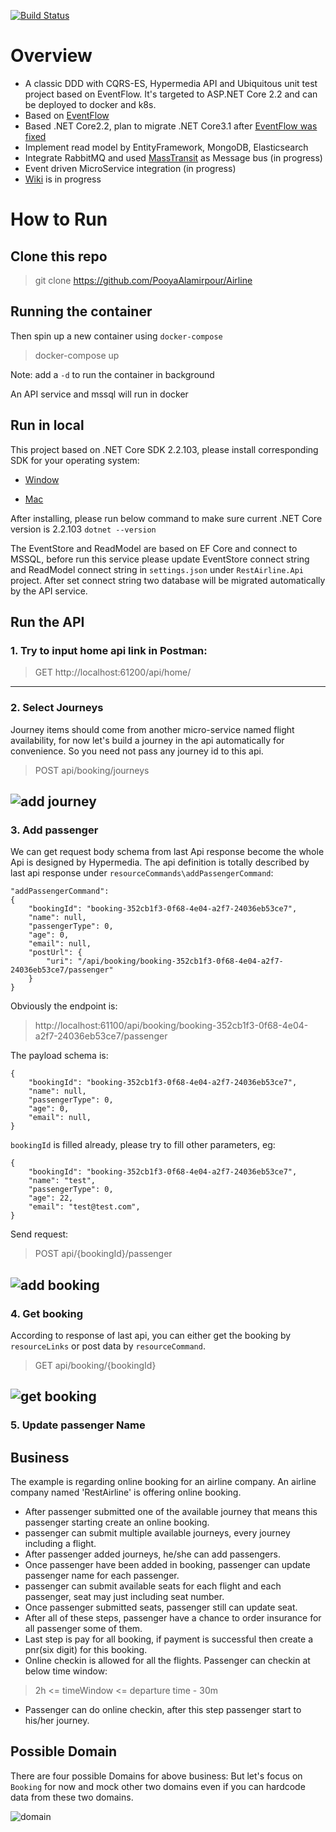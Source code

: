 [![Build Status](https://dev.azure.com/restairline/restairline/_apis/build/status/restairline?branchName=master)](https://dev.azure.com/restairline/restairline/_build/latest?definitionId=4&branchName=master)

# Overview

* A classic DDD with CQRS-ES, Hypermedia API and Ubiquitous unit test project based on EventFlow. It's targeted to ASP.NET Core 2.2 and can be deployed to docker and k8s.
* Based on [EventFlow](https://github.com/eventflow/EventFlow)
* Based .NET Core2.2, plan to migrate .NET Core3.1 after [EventFlow was fixed](https://github.com/eventflow/EventFlow/pull/686)
* Implement read model by EntityFramework, MongoDB, Elasticsearch
* Integrate RabbitMQ and used [MassTransit]() as Message bus (in progress)
* Event driven MicroService integration (in progress)
* [Wiki](https://github.com/twzhangyang/RestAirline/wiki) is in progress

# How to Run
## Clone this repo

> git clone https://github.com/PooyaAlamirpour/Airline

## Running the container
Then spin up a new container using `docker-compose`

> docker-compose up

Note: add a `-d` to run the container in background

An API service and mssql will run in docker

## Run in local
This project based on .NET Core SDK 2.2.103, please install corresponding SDK for your operating system:

 * [Window](https://dotnet.microsoft.com/download/thank-you/dotnet-sdk-2.2.103-windows-x64-installer)

 * [Mac](https://dotnet.microsoft.com/download/thank-you/dotnet-sdk-2.2.103-macos-x64-installer)

After installing, please run below command to make sure current .NET Core version is 2.2.103
`dotnet --version`

The EventStore and ReadModel are based on EF Core and connect to MSSQL, before run this service please update EventStore connect string and
ReadModel connect string in `settings.json` under `RestAirline.Api` project.
After set connect string two database will be migrated automatically by the API service.

## Run the API

### 1. Try to input home api link in Postman:

> GET http://localhost:61200/api/home/

---

### 2. Select Journeys
Journey items should come from another micro-service named flight availability, for now let's build a 
journey in the api automatically for convenience. So you need not pass any journey id to this api.

> POST api/booking/journeys

![add journey](https://user-images.githubusercontent.com/22952792/61993523-7625fb00-b09f-11e9-98a4-5fdd52774996.png)
---

### 3. Add passenger
We can get request body schema from last Api response become the whole Api is designed by Hypermedia.
The api definition is totally described by last api response under `resourceCommands\addPassengerCommand`:
```
"addPassengerCommand": 
{
    "bookingId": "booking-352cb1f3-0f68-4e04-a2f7-24036eb53ce7",
    "name": null,
    "passengerType": 0,
    "age": 0,
    "email": null,
    "postUrl": {
        "uri": "/api/booking/booking-352cb1f3-0f68-4e04-a2f7-24036eb53ce7/passenger"
    }
}
```
Obviously the endpoint is: 

> http://localhost:61100/api/booking/booking-352cb1f3-0f68-4e04-a2f7-24036eb53ce7/passenger

The payload schema is:
```
{
	"bookingId": "booking-352cb1f3-0f68-4e04-a2f7-24036eb53ce7",
    "name": null,
    "passengerType": 0,
    "age": 0,
    "email": null,
}
```
`bookingId` is filled already, please try to fill other parameters, eg:
```
{
	"bookingId": "booking-352cb1f3-0f68-4e04-a2f7-24036eb53ce7",
    "name": "test",
    "passengerType": 0,
    "age": 22,
    "email": "test@test.com",
}
```
Send request:

> POST api/{bookingId}/passenger

![add booking](https://user-images.githubusercontent.com/22952792/61993532-b8e7d300-b09f-11e9-9567-75ba0ea0a8d9.png)
---

### 4. Get booking
According to response of last api, you can either get the booking by `resourceLinks` or post data by `resourceCommand`.

> GET api/booking/{bookingId}

![get booking](https://user-images.githubusercontent.com/22952792/61993549-ffd5c880-b09f-11e9-9679-e708a7f087d3.png)
---

### 5. Update passenger Name

## Business 
The example is regarding online booking for an airline company. An airline company named 'RestAirline' is offering online booking. 
* After passenger submitted one of the available journey that means this passenger starting create an online booking.
* passenger can submit multiple available journeys, every journey including a flight.
* After passenger added journeys, he/she can add passengers.
* Once passenger have been added in booking, passenger can update passenger name for each passenger.
* passenger can submit available seats for each flight and each passenger, seat may just including seat number.
* Once passenger submitted seats, passenger still can update seat.
* After all of these steps, passenger have a chance to order insurance for all passenger some of them.
* Last step is pay for all booking, if payment is successful then create a pnr(six digit) for this booking.
* Online checkin is allowed for all the flights. Passenger can checkin at below time window:

> 2h <= timeWindow <= departure time - 30m 

* Passenger can do online checkin, after this step passenger start to his/her journey. 

## Possible Domain
There are four possible Domains for above business:
But let's focus on `Booking` for now and mock other two domains even if you can hardcode data from these two domains.

![domain](https://user-images.githubusercontent.com/22952792/59654892-bbb2f680-91ca-11e9-8465-a628a57e13b2.png)


